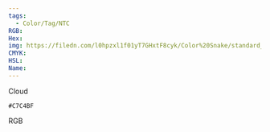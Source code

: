 ```yaml
---
tags:
  - Color/Tag/NTC
RGB:
Hex:
img: https://filedn.com/l0hpzxl1f01yT7GHxtF8cyk/Color%20Snake/standard_csv_to_svg/C7C4BF.svg
CMYK:
HSL:
Name:
---
```

Cloud
```palette
#C7C4BF
```
RGB
